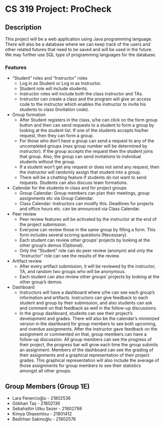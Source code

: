 # CS 319 Project: ProCheck
## Description
This project will be a web application using Java programming language. 
There will also be a database where we can keep track of the users and other 
related futures that need to be saved and will be used in the future. 
We may further use SQL type of programming languages for the database.

### Features
- “Student” roles and “Instructor” roles
  - Log in as Student or Log in as Instructor.
  - Student role will include students.
  - Instructor roles will include both the class instructor and TAs. 
  - Instructor can create a class and the program will give an access code to the instructor which enables the instructor to invite his students to class (Invitation code).
- Group formation
  - After Student registers in the class, s/he can click on the form group button and then can send requests to a student to form a group by looking at the student list. If one of the students accepts his/her request, then they can form a group. 
  - For those who don’t have a group can send a request to any of the uncompleted groups (max group number will be determined by instructor). If the group accepts the request then the student joins that group. Also, the group can send invitations to individual students without the group. 
  - If a student won’t get any request or does not send any request, then the instructor will randomly assign that student into a group.
  - There will be a chatting feature if students do not want to send requests. Students can also discuss team formations.
- Calendar for the students in class and for project groups
  - Group Calendar: Group members can plan their meetings, group assignments etc via Group Calendar.
  - Class Calendar: Instructors can modify this. Deadlines for projects and office hours etc. can be announced via Class Calendar.
- Peer review
  - Peer review features will be activated by the instructor at the end of the project submission. 
  - Everyone can review those in the same group by filling a form. This form includes several scoring questions (Necessary).
  - Each student can review other groups’ projects by looking at the other group’s demos (Optional). 
  - Only the “Student” role can do peer review (anonym) and only the “Instructor” role can see the results of the review.
- Artifact review
  - After every artifact submission, it will be reviewed by the instructor, TA, and random two groups who will be anonymous. 
  - Each student can also review other groups’ projects by looking at the other group’s demos.
- Dashboard
  - Instructors will have a dashboard where s/he can see each group’s information and artifacts. Instructors can give feedback to each student and group by their submission, and also students can ask and comment on that feedback as well in the follow-up discussions. 
  - In the group dashboard, students can see their project’s development and grades. There will also be the calendar’s minimized version in the dashboard for group members to see both upcoming, and overdue assignments. After the instructor gave feedback on the assignment or commented on that, group members can have a follow-up discussion. All group members can see the progress of their project, the progress bar will grow each time the group submits an assignment. Members of the dashboard can see the grading of their assignments and a graphical representation of their project grades. This graphical representation will also include the average of those assignments for group members to see their statistics amongst all other groups.

## Group Members (Group 1E)
- Lara Fenercioğlu - 21802536
- Gökhan Taş - 21802136
- Sebahattin Utku Sezer - 21802798
- Kimya Ghasemlou - 21801412 
- Bedirhan Sakinoğlu - 21802576

